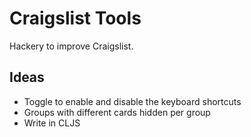# Craigslist Tools

Hackery to improve Craigslist.

## Ideas

- Toggle to enable and disable the keyboard shortcuts
- Groups with different cards hidden per group
- Write in CLJS